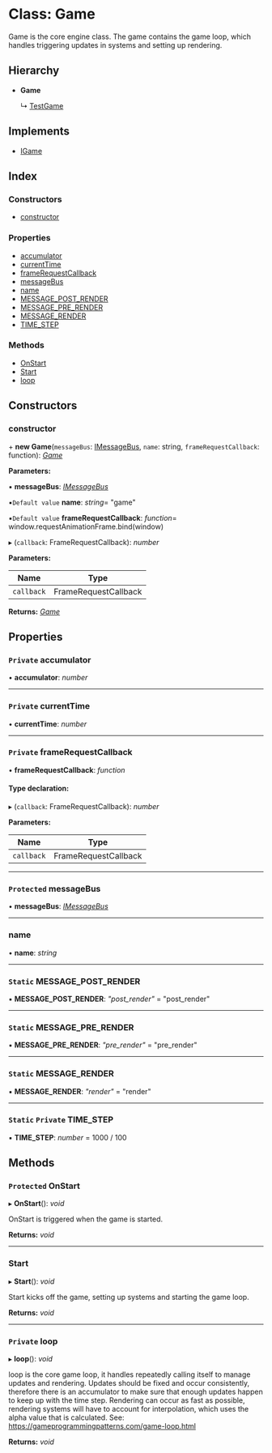 
# Class: Game

Game is the core engine class.
The game contains the game loop, which handles triggering updates in systems and
setting up rendering.

## Hierarchy

* **Game**

  ↳ [TestGame](testgame.md)

## Implements

* [IGame](../interfaces/igame.md)

## Index

### Constructors

* [constructor](game.md#constructor)

### Properties

* [accumulator](game.md#private-accumulator)
* [currentTime](game.md#private-currenttime)
* [frameRequestCallback](game.md#private-framerequestcallback)
* [messageBus](game.md#protected-messagebus)
* [name](game.md#name)
* [MESSAGE_POST_RENDER](game.md#static-message_post_render)
* [MESSAGE_PRE_RENDER](game.md#static-message_pre_render)
* [MESSAGE_RENDER](game.md#static-message_render)
* [TIME_STEP](game.md#static-private-time_step)

### Methods

* [OnStart](game.md#protected-onstart)
* [Start](game.md#start)
* [loop](game.md#private-loop)

## Constructors

###  constructor

\+ **new Game**(`messageBus`: [IMessageBus](../interfaces/imessagebus.md), `name`: string, `frameRequestCallback`: function): *[Game](game.md)*

**Parameters:**

▪ **messageBus**: *[IMessageBus](../interfaces/imessagebus.md)*

▪`Default value`  **name**: *string*= "game"

▪`Default value`  **frameRequestCallback**: *function*= window.requestAnimationFrame.bind(window)

▸ (`callback`: FrameRequestCallback): *number*

**Parameters:**

Name | Type |
------ | ------ |
`callback` | FrameRequestCallback |

**Returns:** *[Game](game.md)*

## Properties

### `Private` accumulator

• **accumulator**: *number*

___

### `Private` currentTime

• **currentTime**: *number*

___

### `Private` frameRequestCallback

• **frameRequestCallback**: *function*

#### Type declaration:

▸ (`callback`: FrameRequestCallback): *number*

**Parameters:**

Name | Type |
------ | ------ |
`callback` | FrameRequestCallback |

___

### `Protected` messageBus

• **messageBus**: *[IMessageBus](../interfaces/imessagebus.md)*

___

###  name

• **name**: *string*

___

### `Static` MESSAGE_POST_RENDER

▪ **MESSAGE_POST_RENDER**: *"post_render"* = "post_render"

___

### `Static` MESSAGE_PRE_RENDER

▪ **MESSAGE_PRE_RENDER**: *"pre_render"* = "pre_render"

___

### `Static` MESSAGE_RENDER

▪ **MESSAGE_RENDER**: *"render"* = "render"

___

### `Static` `Private` TIME_STEP

▪ **TIME_STEP**: *number* = 1000 / 100

## Methods

### `Protected` OnStart

▸ **OnStart**(): *void*

OnStart is triggered when the game is started.

**Returns:** *void*

___

###  Start

▸ **Start**(): *void*

Start kicks off the game, setting up systems and starting the game loop.

**Returns:** *void*

___

### `Private` loop

▸ **loop**(): *void*

loop is the core game loop, it handles repeatedly calling itself to manage updates and rendering.
Updates should be fixed and occur consistently, therefore there is an accumulator to make sure
that enough updates happen to keep up with the time step.
Rendering can occur as fast as possible, rendering systems will have to account for interpolation,
which uses the alpha value that is calculated.
See: https://gameprogrammingpatterns.com/game-loop.html

**Returns:** *void*
